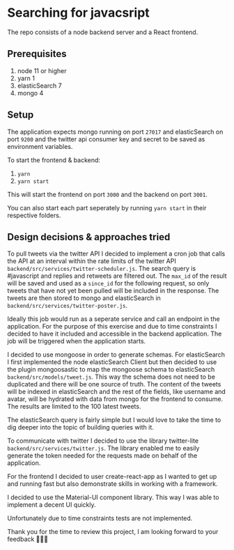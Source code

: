 # Searching for javacsript

The repo consists of a node backend server and a React frontend.

## Prerequisites

1. node 11 or higher
2. yarn 1
3. elasticSearch 7
4. mongo 4

## Setup

The application expects mongo running on port `27017` and elasticSearch on port `9200` and 
the twitter api consumer key and secret to be saved as environment variables.

To start the frontend & backend:

1. `yarn`
2. `yarn start`

This will start the frontend on port `3000` and the backend on port `3001`.

You can also start each part seperately by running `yarn start` in their respective folders.

## Design decisions & approaches tried

To pull tweets via the twitter API I decided to implement a cron job that calls the API at an interval within
the rate limits of the twitter API `backend/src/services/twitter-scheduler.js`. 
The search query is #javascript and replies and retweets are filtered out. 
The `max_id` of the result will be saved and used as a `since_id` for the following
request, so only tweets that have not yet been pulled will be included in the response.
The tweets are then stored to mongo and elasticSearch in `backend/src/services/twitter-poster.js`.

Ideally this job would run as a seperate service and call an endpoint in the application. For the purpose of this
exercise and due to time constraints I decided to have it included and accessible in the backend application. 
The job will be triggered when the application starts.

I decided to use mongoose in order to generate schemas. For elasticSearch I first implemented the node 
elasticSearch Client but then decided to use the plugin mongoosastic to map the mongoose schema to elasticSearch `backend/src/models/tweet.js`. 
This way the schema does not need to be duplicated and there will be one source of truth. The content
of the tweets will be indexed in elasticSearch and the rest of the fields, like username and avatar, 
will be hydrated with data from mongo for the frontend to consume. The results are limited to the 100 latest tweets.

The elasticSearch query is fairly simple but I would love to take the time to dig deeper into the topic of building queries with it.

To communicate with twitter I decided to use the library twitter-lite `backend/src/services/twitter.js`. The library enabled me
to easily generate the token needed for the requests made on behalf of the application.

For the frontend I decided to user create-react-app as I wanted to get up and running fast but also demonstrate skills in working with
a framework.

I decided to use the Material-UI component library. This way I was able to implement a decent UI quickly.

Unfortunately due to time constraints tests are not implemented.

Thank you for the time to review this project, I am looking forward to your feedback 🙋🏼‍♀️
